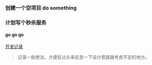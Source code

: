 ### 创建一个空项目 do something

### 计划写个秒杀服务

#### go go go

[开发记录](/docs/开发记录.md)
> 记录一些想法，方便反过头来反思一下设计思路跟考虑不足的地方。